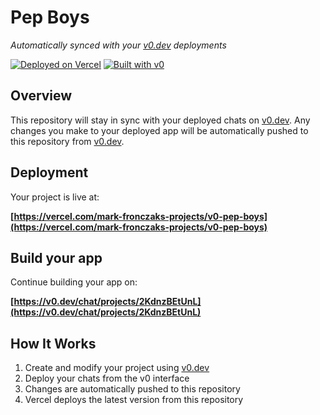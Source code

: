 # Pep Boys

*Automatically synced with your [v0.dev](https://v0.dev) deployments*

[![Deployed on Vercel](https://img.shields.io/badge/Deployed%20on-Vercel-black?style=for-the-badge&logo=vercel)](https://vercel.com/mark-fronczaks-projects/v0-pep-boys)
[![Built with v0](https://img.shields.io/badge/Built%20with-v0.dev-black?style=for-the-badge)](https://v0.dev/chat/projects/2KdnzBEtUnL)

## Overview

This repository will stay in sync with your deployed chats on [v0.dev](https://v0.dev).
Any changes you make to your deployed app will be automatically pushed to this repository from [v0.dev](https://v0.dev).

## Deployment

Your project is live at:

**[https://vercel.com/mark-fronczaks-projects/v0-pep-boys](https://vercel.com/mark-fronczaks-projects/v0-pep-boys)**

## Build your app

Continue building your app on:

**[https://v0.dev/chat/projects/2KdnzBEtUnL](https://v0.dev/chat/projects/2KdnzBEtUnL)**

## How It Works

1. Create and modify your project using [v0.dev](https://v0.dev)
2. Deploy your chats from the v0 interface
3. Changes are automatically pushed to this repository
4. Vercel deploys the latest version from this repository